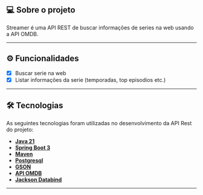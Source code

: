 ## 💻 Sobre o projeto

Streamer é uma API REST de buscar informações de series na web usando a API OMDB.

---

## ⚙️ Funcionalidades

- [x] Buscar serie na web
- [x] Listar informações da serie (temporadas, top episodios etc.)

---

## 🛠 Tecnologias

As seguintes tecnologias foram utilizadas no desenvolvimento da API Rest do projeto:

- **[Java 21](https://www.oracle.com/java)**
- **[Spring Boot 3](https://spring.io/projects/spring-boot)**
- **[Maven](https://maven.apache.org)**
- **[Postgresql]()**
- **[GSON]()**
- **[API OMDB]()**
- **[Jackson Databind]()**

---